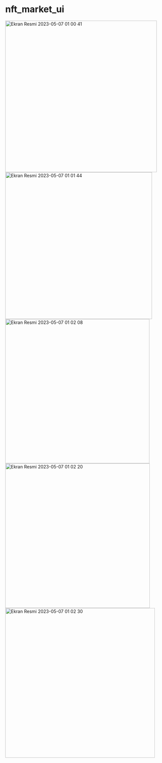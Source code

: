 # nft_market_ui
 
 </table>
<img width="480" alt="Ekran Resmi 2023-05-07 01 00 41" src="https://user-images.githubusercontent.com/79910694/236650457-ae0587e7-22c1-4373-9583-19a16576ce80.png">
  </tr>
 </table>
<img width="465" alt="Ekran Resmi 2023-05-07 01 01 44" src="https://user-images.githubusercontent.com/79910694/236650462-57c2834d-70da-4226-b6e9-64e99bf20ed2.png">
<img width="457" alt="Ekran Resmi 2023-05-07 01 02 08" src="https://user-images.githubusercontent.com/79910694/236650465-1c7c42fe-1c8a-4e30-b048-ad6eab36d536.png">
<img width="458" alt="Ekran Resmi 2023-05-07 01 02 20" src="https://user-images.githubusercontent.com/79910694/236650467-eaa1a22a-04bb-474f-a484-934666872d48.png">
<img width="474" alt="Ekran Resmi 2023-05-07 01 02 30" src="https://user-images.githubusercontent.com/79910694/236650468-82e198a9-35a7-465e-b411-43887438447a.png">
